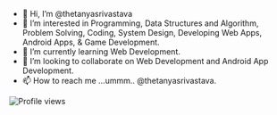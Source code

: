 - 👋 Hi, I’m @thetanyasrivastava
- 👀 I’m interested in Programming, Data Structures and Algorithm, Problem Solving, Coding, System Design, Developing Web Apps, Android Apps, & Game Development.
- 🌱 I’m currently learning Web Development.
- 💞️ I’m looking to collaborate on Web Development and Android App Development.
- 📫 How to reach me ...ummm.. @thetanyasrivastava.

 ![Profile views](https://komarev.com/ghpvc/?username=thetanyasrivastava&label=PROFILE+VIEWS)


<!---
thetanyasrivastava/thetanyasrivastava is a ✨ special ✨ repository because its `README.md` (this file) appears on your GitHub profile.
You can click the Preview link to take a look at your changes.
--->

